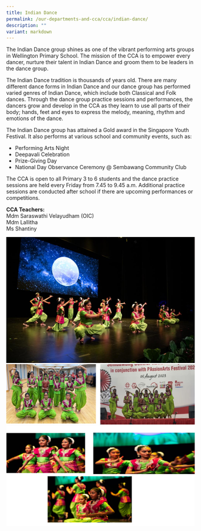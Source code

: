 ```yaml
---
title: Indian Dance
permalink: /our-departments-and-cca/cca/indian-dance/
description: ""
variant: markdown
---
```

The Indian Dance group shines as one of the vibrant performing arts groups in Wellington Primary School. The mission of the CCA is to empower every dancer, nurture their talent in Indian Dance and groom them to be leaders in the dance group.&nbsp;  

The Indian Dance tradition is thousands of years old. There are many different dance forms in Indian Dance and our dance group has performed varied genres of Indian Dance, which include both Classical and Folk dances. Through the dance group practice sessions and performances, the dancers grow and develop in the CCA as they learn to use all parts of their body; hands, feet and eyes to express the melody, meaning, rhythm and emotions of the dance.

The Indian Dance group has attained a Gold award in the Singapore Youth Festival. It also performs at various school and community events, such as:
* Performing Arts Night
* Deepavali Celebration
* Prize-Giving Day
* National Day Observance Ceremony @ Sembawang Community Club

The CCA is open to all Primary 3 to 6 students and the dance practice sessions are held every Friday from 7.45 to 9.45 a.m. Additional practice sessions are conducted after school if there are upcoming performances or competitions.&nbsp;

**CCA Teachers:** <br>
Mdm Saraswathi Velayudham (OIC) <br>
Mdm Lallitha <br>
Ms Shantiny

![Indian Dance CCA](/images/Indian%20Dance%20CCA/indian%20dance%201.jpg)
![Indian dance CCA](/images/Indian%20Dance%20CCA/indian%20dance%202.png)
![Indian Dance CCA](/images/Indian%20Dance%20CCA/indian%20dance%203.png)